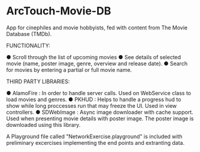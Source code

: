 # ArcTouch-Movie-DB
App for cinephiles and movie hobbyists, fed with content from The Movie Database (TMDb).

FUNCTIONALITY:

● Scroll through the list of upcoming movies
● See details of selected movie (name, poster image, genre, overview and release date).
● Search for movies by entering a partial or full movie name.


THIRD PARTY LIBRARIES:

● AlamoFire : In order to handle server calls. Used on WebService class to load movies and genres.
● PKHUD : Helps to handle a progress hud to show while long proccesses run that may freeze the UI. Used in view controllers.
● SDWebImage : Async image downloader with cache support. Used when presenting movie details with poster image. 
               The poster image is downloaded using this library.


A Playground file called "NetworkExercise.playground" is included with preliminary excercises implementing the end points 
and extranting data.


